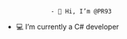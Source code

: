                  - 👋 Hi, I’m @PR93
- :computer: I’m currently a C# developer                 
  
  
    
    
       
     
            
    
      
         
          
   
     
  
